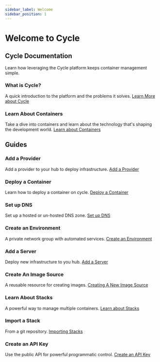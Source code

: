 ```yaml
---
sidebar_label: Welcome
sidebar_position: 1
---
```


# Welcome to Cycle

## Cycle Documentation

Learn how leveraging the Cycle platform keeps container management simple.

### What is Cycle?

A quick introduction to the platform and the problems it solves. [Learn More about Cycle](https://www.cycle.io)

### Learn About Containers

Take a dive into containers and learn about the technology that's shaping the development world. [Learn about Containers](https://www.cycle.io)

## Guides 

### Add a Provider

Add a provider to your hub to deploy infrastructure. [Add a Provider](/docs/infrastructure/providers/adding-providers)

### Deploy a Container

Learn how to deploy a container on cycle. [Deploy a Container](/docs/environments/deployments/deploy-single-container)

### Set up DNS

Set up a hosted or un-hosted DNS zone. [Set up DNS](/docs/DNS/zones/zone-management#create-the-zone)

### Create an Environment

A private network group with automated services. [Create an Environment](/docs/environments/managing-environments#environment-create)

### Add a Server

Deploy new infrastructure to you hub. [Add a Server](/docs/infrastructure/add-infrastructure)

### Create An Image Source

 A reusable resource for creating images. [Creating A New Image Source](/docs/images/sources/sources-overview#creating-sources)

### Learn About Stacks

A powerful way to manage multiple containers. [Learn about Stacks](/docs/stacks/overview)

### Import a Stack

From a git repository. [Importing Stacks](/docs/stacks/stacks-workflow#importing-from-a-git-repo)

### Create an API Key

Use the public API for powerful programmatic control. [Create an API Key](/docs/hubs/API-access/api-key-generate)
